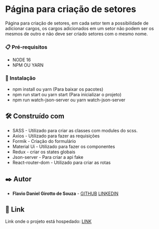 # Página para criação de setores

Página para criação de setores, em cada setor tem a possibilidade de adicionar cargos, os cargos adicionados em um setor não podem ser os mesmos de outro e não deve ser criado setores com o mesmo nome.

### 📋 Pré-requisitos

- NODE 16
- NPM OU YARN

### 🔧 Instalação

- npm install ou yarn (Para baixar os pacotes)
- npm run start ou yarn start (Para inicializar o projeto)
- npm run watch-json-server ou yarn watch-json-server

## 🛠️ Construído com

- SASS - Utilizado para criar as classes com modules do scss.
- Axios - Utilizado para fazer as requisições
- Formik - Criação do formulário
- Material Ui - Utilizado para fazer os componentes
- Redux - criar os states globais
- Json-server - Para criar a api fake
- React-router-dom - Utilizado para criar as rotas

## ✒️ Autor

- **Flavio Daniel Girotto de Souza** - [GITHUB](https://github.com/fdanielg) [LINKEDIN](https://www.linkedin.com/in/flaviodaniel/)

## 🔗 Link

Link onde o projeto está hospedado: [LINK](https://teste-sea-solutions.vercel.app/)
